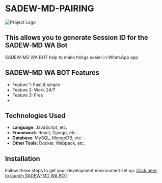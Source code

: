 # SADEW-MD-PAIRING


![Project Logo](link-to-your-logo.png) <!-- Optional: Add a logo or image -->

## This allows you to generate Session ID for the SADEW-MD WA Bot

SADEW-MD WA BOT help to make things easier in WhatsApp app

## SADEW-MD WA BOT Features

- Feature 1: Fast & simple
- Feature 2: Work 24/7
- Feature 3: Free
- 
## Technologies Used

- **Language**: JavaScript, etc.
- **Framework**: React, Django, etc.
- **Database**: MySQL, MongoDB, etc.
- **Other Tools**: Docker, Webpack, etc.

## Installation

Follow these steps to get your development environment set up:
 <a href="">Click here to launch SADEW-MD WA BOT</a>
